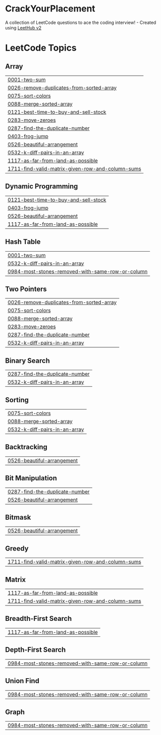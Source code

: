# CrackYourPlacement
A collection of LeetCode questions to ace the coding interview! - Created using [LeetHub v2](https://github.com/arunbhardwaj/LeetHub-2.0)

<!---LeetCode Topics Start-->
# LeetCode Topics
## Array
|  |
| ------- |
| [0001-two-sum](https://github.com/aryankhatuwala/CrackYourPlacement/tree/master/0001-two-sum) |
| [0026-remove-duplicates-from-sorted-array](https://github.com/aryankhatuwala/CrackYourPlacement/tree/master/0026-remove-duplicates-from-sorted-array) |
| [0075-sort-colors](https://github.com/aryankhatuwala/CrackYourPlacement/tree/master/0075-sort-colors) |
| [0088-merge-sorted-array](https://github.com/aryankhatuwala/CrackYourPlacement/tree/master/0088-merge-sorted-array) |
| [0121-best-time-to-buy-and-sell-stock](https://github.com/aryankhatuwala/CrackYourPlacement/tree/master/0121-best-time-to-buy-and-sell-stock) |
| [0283-move-zeroes](https://github.com/aryankhatuwala/CrackYourPlacement/tree/master/0283-move-zeroes) |
| [0287-find-the-duplicate-number](https://github.com/aryankhatuwala/CrackYourPlacement/tree/master/0287-find-the-duplicate-number) |
| [0403-frog-jump](https://github.com/aryankhatuwala/CrackYourPlacement/tree/master/0403-frog-jump) |
| [0526-beautiful-arrangement](https://github.com/aryankhatuwala/CrackYourPlacement/tree/master/0526-beautiful-arrangement) |
| [0532-k-diff-pairs-in-an-array](https://github.com/aryankhatuwala/CrackYourPlacement/tree/master/0532-k-diff-pairs-in-an-array) |
| [1117-as-far-from-land-as-possible](https://github.com/aryankhatuwala/CrackYourPlacement/tree/master/1117-as-far-from-land-as-possible) |
| [1711-find-valid-matrix-given-row-and-column-sums](https://github.com/aryankhatuwala/CrackYourPlacement/tree/master/1711-find-valid-matrix-given-row-and-column-sums) |
## Dynamic Programming
|  |
| ------- |
| [0121-best-time-to-buy-and-sell-stock](https://github.com/aryankhatuwala/CrackYourPlacement/tree/master/0121-best-time-to-buy-and-sell-stock) |
| [0403-frog-jump](https://github.com/aryankhatuwala/CrackYourPlacement/tree/master/0403-frog-jump) |
| [0526-beautiful-arrangement](https://github.com/aryankhatuwala/CrackYourPlacement/tree/master/0526-beautiful-arrangement) |
| [1117-as-far-from-land-as-possible](https://github.com/aryankhatuwala/CrackYourPlacement/tree/master/1117-as-far-from-land-as-possible) |
## Hash Table
|  |
| ------- |
| [0001-two-sum](https://github.com/aryankhatuwala/CrackYourPlacement/tree/master/0001-two-sum) |
| [0532-k-diff-pairs-in-an-array](https://github.com/aryankhatuwala/CrackYourPlacement/tree/master/0532-k-diff-pairs-in-an-array) |
| [0984-most-stones-removed-with-same-row-or-column](https://github.com/aryankhatuwala/CrackYourPlacement/tree/master/0984-most-stones-removed-with-same-row-or-column) |
## Two Pointers
|  |
| ------- |
| [0026-remove-duplicates-from-sorted-array](https://github.com/aryankhatuwala/CrackYourPlacement/tree/master/0026-remove-duplicates-from-sorted-array) |
| [0075-sort-colors](https://github.com/aryankhatuwala/CrackYourPlacement/tree/master/0075-sort-colors) |
| [0088-merge-sorted-array](https://github.com/aryankhatuwala/CrackYourPlacement/tree/master/0088-merge-sorted-array) |
| [0283-move-zeroes](https://github.com/aryankhatuwala/CrackYourPlacement/tree/master/0283-move-zeroes) |
| [0287-find-the-duplicate-number](https://github.com/aryankhatuwala/CrackYourPlacement/tree/master/0287-find-the-duplicate-number) |
| [0532-k-diff-pairs-in-an-array](https://github.com/aryankhatuwala/CrackYourPlacement/tree/master/0532-k-diff-pairs-in-an-array) |
## Binary Search
|  |
| ------- |
| [0287-find-the-duplicate-number](https://github.com/aryankhatuwala/CrackYourPlacement/tree/master/0287-find-the-duplicate-number) |
| [0532-k-diff-pairs-in-an-array](https://github.com/aryankhatuwala/CrackYourPlacement/tree/master/0532-k-diff-pairs-in-an-array) |
## Sorting
|  |
| ------- |
| [0075-sort-colors](https://github.com/aryankhatuwala/CrackYourPlacement/tree/master/0075-sort-colors) |
| [0088-merge-sorted-array](https://github.com/aryankhatuwala/CrackYourPlacement/tree/master/0088-merge-sorted-array) |
| [0532-k-diff-pairs-in-an-array](https://github.com/aryankhatuwala/CrackYourPlacement/tree/master/0532-k-diff-pairs-in-an-array) |
## Backtracking
|  |
| ------- |
| [0526-beautiful-arrangement](https://github.com/aryankhatuwala/CrackYourPlacement/tree/master/0526-beautiful-arrangement) |
## Bit Manipulation
|  |
| ------- |
| [0287-find-the-duplicate-number](https://github.com/aryankhatuwala/CrackYourPlacement/tree/master/0287-find-the-duplicate-number) |
| [0526-beautiful-arrangement](https://github.com/aryankhatuwala/CrackYourPlacement/tree/master/0526-beautiful-arrangement) |
## Bitmask
|  |
| ------- |
| [0526-beautiful-arrangement](https://github.com/aryankhatuwala/CrackYourPlacement/tree/master/0526-beautiful-arrangement) |
## Greedy
|  |
| ------- |
| [1711-find-valid-matrix-given-row-and-column-sums](https://github.com/aryankhatuwala/CrackYourPlacement/tree/master/1711-find-valid-matrix-given-row-and-column-sums) |
## Matrix
|  |
| ------- |
| [1117-as-far-from-land-as-possible](https://github.com/aryankhatuwala/CrackYourPlacement/tree/master/1117-as-far-from-land-as-possible) |
| [1711-find-valid-matrix-given-row-and-column-sums](https://github.com/aryankhatuwala/CrackYourPlacement/tree/master/1711-find-valid-matrix-given-row-and-column-sums) |
## Breadth-First Search
|  |
| ------- |
| [1117-as-far-from-land-as-possible](https://github.com/aryankhatuwala/CrackYourPlacement/tree/master/1117-as-far-from-land-as-possible) |
## Depth-First Search
|  |
| ------- |
| [0984-most-stones-removed-with-same-row-or-column](https://github.com/aryankhatuwala/CrackYourPlacement/tree/master/0984-most-stones-removed-with-same-row-or-column) |
## Union Find
|  |
| ------- |
| [0984-most-stones-removed-with-same-row-or-column](https://github.com/aryankhatuwala/CrackYourPlacement/tree/master/0984-most-stones-removed-with-same-row-or-column) |
## Graph
|  |
| ------- |
| [0984-most-stones-removed-with-same-row-or-column](https://github.com/aryankhatuwala/CrackYourPlacement/tree/master/0984-most-stones-removed-with-same-row-or-column) |
<!---LeetCode Topics End-->